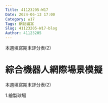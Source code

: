 ```yaml
---
Title: 41123205-W17
Date: 2024-06-13 17:00
Category: w17
Tags: 網誌編寫
Slug: 41123205-W17-blog
Author: 41123205
---
```


本週填寫期末評分表(2)

<!-- PELICAN_END_SUMMARY -->

# 綜合機器人網際場景模擬
本週填寫期末評分表(2)

1.繪製球場